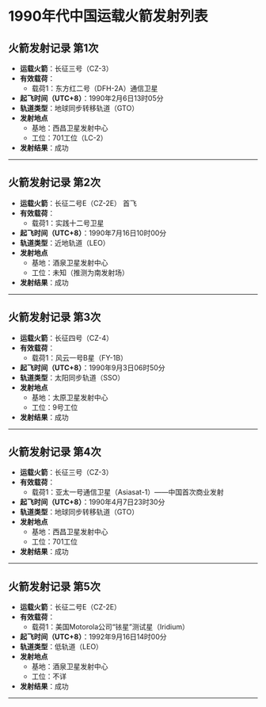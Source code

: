 <!--
 * @Author: blueWALL-E
 * @Date: 2025-06-23 15:03:38
 * @LastEditTime: 2025-06-24 15:21:21
 * @FilePath: \Chinese Aerospace History\中国火箭发射统计-模板.md
 * @Description: 年代中国运载火箭发射列表
 * @Wearing:  Read only, do not modify place!!! 
 * @Shortcut keys:  ctrl+alt+/ ctrl+alt+z
-->

# 1990年代中国运载火箭发射列表

## 火箭发射记录 第1次

- **运载火箭**：长征三号（CZ-3）
- **有效载荷**：
  - 载荷1：东方红二号（DFH-2A）通信卫星
- **起飞时间（UTC+8）**：1990年2月6日13时05分
- **轨道类型**：地球同步转移轨道（GTO）
- **发射地点**
  - 基地：西昌卫星发射中心
  - 工位：701工位（LC-2）
- **发射结果**：成功

---

## 火箭发射记录 第2次

- **运载火箭**：长征二号E（CZ-2E） 首飞
- **有效载荷**：
  - 载荷1：实践十二号卫星
- **起飞时间（UTC+8）**：1990年7月16日10时00分
- **轨道类型**：近地轨道（LEO）
- **发射地点**
  - 基地：酒泉卫星发射中心
  - 工位：未知（推测为南发射场）
- **发射结果**：成功

---

## 火箭发射记录 第3次

- **运载火箭**：长征四号（CZ-4）
- **有效载荷**：
  - 载荷1：风云一号B星（FY-1B）
- **起飞时间（UTC+8）**：1990年9月3日06时50分
- **轨道类型**：太阳同步轨道（SSO）
- **发射地点**
  - 基地：太原卫星发射中心
  - 工位：9号工位
- **发射结果**：成功

---

## 火箭发射记录 第4次

- **运载火箭**：长征三号（CZ-3）
- **有效载荷**：
  - 载荷1：亚太一号通信卫星（Asiasat-1）——中国首次商业发射
- **起飞时间（UTC+8）**：1990年4月7日23时30分
- **轨道类型**：地球同步转移轨道（GTO）
- **发射地点**
  - 基地：西昌卫星发射中心
  - 工位：701工位
- **发射结果**：成功

---

## 火箭发射记录 第5次

- **运载火箭**：长征二号E（CZ-2E）
- **有效载荷**：
  - 载荷1：美国Motorola公司“铱星”测试星（Iridium）
- **起飞时间（UTC+8）**：1992年9月16日14时00分
- **轨道类型**：低轨道（LEO）
- **发射地点**
  - 基地：酒泉卫星发射中心
  - 工位：不详
- **发射结果**：成功

---

